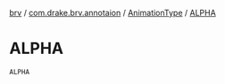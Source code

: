 [brv](../../index.md) / [com.drake.brv.annotaion](../index.md) / [AnimationType](index.md) / [ALPHA](./-a-l-p-h-a.md)

# ALPHA

`ALPHA`
